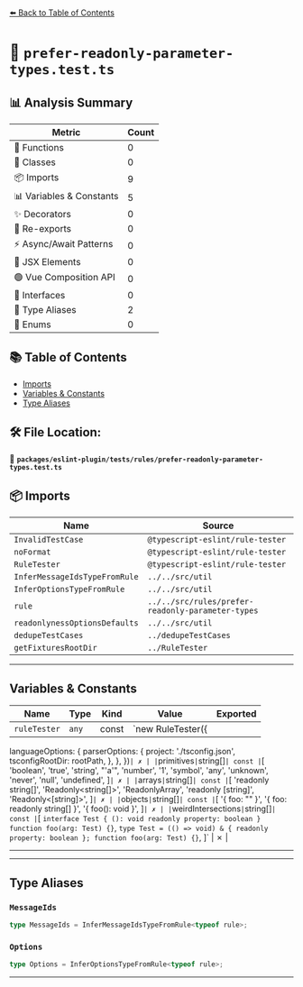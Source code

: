 [⬅️ Back to Table of Contents](../../../../index.md)

# 📄 `prefer-readonly-parameter-types.test.ts`

## 📊 Analysis Summary

| Metric | Count |
|--------|-------|
| 🔧 Functions | 0 |
| 🧱 Classes | 0 |
| 📦 Imports | 9 |
| 📊 Variables & Constants | 5 |
| ✨ Decorators | 0 |
| 🔄 Re-exports | 0 |
| ⚡ Async/Await Patterns | 0 |
| 💠 JSX Elements | 0 |
| 🟢 Vue Composition API | 0 |
| 📐 Interfaces | 0 |
| 📑 Type Aliases | 2 |
| 🎯 Enums | 0 |

## 📚 Table of Contents

- [Imports](#imports)
- [Variables & Constants](#variables-constants)
- [Type Aliases](#type-aliases)

## 🛠️ File Location:
📂 **`packages/eslint-plugin/tests/rules/prefer-readonly-parameter-types.test.ts`**

## 📦 Imports

| Name | Source |
|------|--------|
| `InvalidTestCase` | `@typescript-eslint/rule-tester` |
| `noFormat` | `@typescript-eslint/rule-tester` |
| `RuleTester` | `@typescript-eslint/rule-tester` |
| `InferMessageIdsTypeFromRule` | `../../src/util` |
| `InferOptionsTypeFromRule` | `../../src/util` |
| `rule` | `../../src/rules/prefer-readonly-parameter-types` |
| `readonlynessOptionsDefaults` | `../../src/util` |
| `dedupeTestCases` | `../dedupeTestCases` |
| `getFixturesRootDir` | `../RuleTester` |


---

## Variables & Constants

| Name | Type | Kind | Value | Exported |
|------|------|------|-------|----------|
| `ruleTester` | `any` | const | `new RuleTester({
  languageOptions: {
    parserOptions: {
      project: './tsconfig.json',
      tsconfigRootDir: rootPath,
    },
  },
})` | ✗ |
| `primitives` | `string[]` | const | `[
  'boolean',
  'true',
  'string',
  "'a'",
  'number',
  '1',
  'symbol',
  'any',
  'unknown',
  'never',
  'null',
  'undefined',
]` | ✗ |
| `arrays` | `string[]` | const | `[
  'readonly string[]',
  'Readonly<string[]>',
  'ReadonlyArray<string>',
  'readonly [string]',
  'Readonly<[string]>',
]` | ✗ |
| `objects` | `string[]` | const | `[
  '{ foo: "" }',
  '{ foo: readonly string[] }',
  '{ foo(): void }',
]` | ✗ |
| `weirdIntersections` | `string[]` | const | `[
  `
    interface Test {
      (): void
      readonly property: boolean
    }
    function foo(arg: Test) {}
  `,
  `
    type Test = (() => void) & {
      readonly property: boolean
    };
    function foo(arg: Test) {}
  `,
]` | ✗ |


---


---

## Type Aliases

### `MessageIds`

```ts
type MessageIds = InferMessageIdsTypeFromRule<typeof rule>;
```

### `Options`

```ts
type Options = InferOptionsTypeFromRule<typeof rule>;
```


---